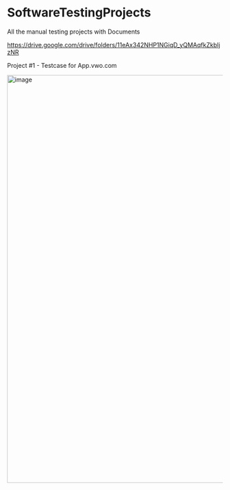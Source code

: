# SoftwareTestingProjects
All the manual testing projects with Documents

https://drive.google.com/drive/folders/11eAx342NHP1NGiqD_yQMAqfkZkbIjzNR

Project #1 - Testcase for App.vwo.com

<img width="952" alt="image" src="https://github.com/RupaSMore/SoftwareTestingProjects/assets/167845501/bd5b6d1a-21f7-4e81-add8-bfeec1043bd4">
